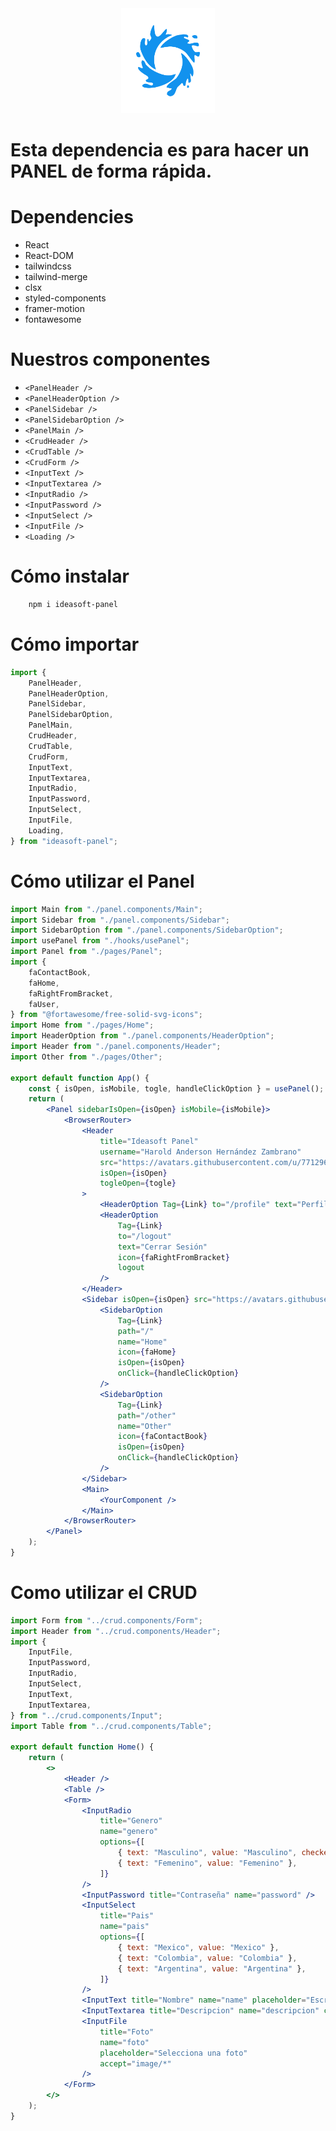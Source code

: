 <center>
    <img src="./public/logo.png" width="150px" />
</center>

# Esta dependencia es para hacer un PANEL de forma rápida.

# Dependencies

-   React
-   React-DOM
-   tailwindcss
-   tailwind-merge
-   clsx
-   styled-components
-   framer-motion
-   fontawesome

# Nuestros componentes

-   `<PanelHeader />`
-   `<PanelHeaderOption />`
-   `<PanelSidebar />`
-   `<PanelSidebarOption />`
-   `<PanelMain />`
-   `<CrudHeader />`
-   `<CrudTable />`
-   `<CrudForm />`
-   `<InputText />`
-   `<InputTextarea />`
-   `<InputRadio />`
-   `<InputPassword />`
-   `<InputSelect />`
-   `<InputFile />`
-   `<Loading />`

# Cómo instalar

```bash
    npm i ideasoft-panel
```

# Cómo importar

```javascript
import {
    PanelHeader,
    PanelHeaderOption,
    PanelSidebar,
    PanelSidebarOption,
    PanelMain,
    CrudHeader,
    CrudTable,
    CrudForm,
    InputText,
    InputTextarea,
    InputRadio,
    InputPassword,
    InputSelect,
    InputFile,
    Loading,
} from "ideasoft-panel";
```

# Cómo utilizar el Panel

```jsx
import Main from "./panel.components/Main";
import Sidebar from "./panel.components/Sidebar";
import SidebarOption from "./panel.components/SidebarOption";
import usePanel from "./hooks/usePanel";
import Panel from "./pages/Panel";
import {
    faContactBook,
    faHome,
    faRightFromBracket,
    faUser,
} from "@fortawesome/free-solid-svg-icons";
import Home from "./pages/Home";
import HeaderOption from "./panel.components/HeaderOption";
import Header from "./panel.components/Header";
import Other from "./pages/Other";

export default function App() {
    const { isOpen, isMobile, togle, handleClickOption } = usePanel();
    return (
        <Panel sidebarIsOpen={isOpen} isMobile={isMobile}>
            <BrowserRouter>
                <Header
                    title="Ideasoft Panel"
                    username="Harold Anderson Hernández Zambrano"
                    src="https://avatars.githubusercontent.com/u/77129645?v=4"
                    isOpen={isOpen}
                    togleOpen={togle}
                >
                    <HeaderOption Tag={Link} to="/profile" text="Perfil" icon={faUser} />
                    <HeaderOption
                        Tag={Link}
                        to="/logout"
                        text="Cerrar Sesión"
                        icon={faRightFromBracket}
                        logout
                    />
                </Header>
                <Sidebar isOpen={isOpen} src="https://avatars.githubusercontent.com/u/77129645?v=4">
                    <SidebarOption
                        Tag={Link}
                        path="/"
                        name="Home"
                        icon={faHome}
                        isOpen={isOpen}
                        onClick={handleClickOption}
                    />
                    <SidebarOption
                        Tag={Link}
                        path="/other"
                        name="Other"
                        icon={faContactBook}
                        isOpen={isOpen}
                        onClick={handleClickOption}
                    />
                </Sidebar>
                <Main>
                    <YourComponent />
                </Main>
            </BrowserRouter>
        </Panel>
    );
}
```

# Como utilizar el CRUD

```jsx
import Form from "../crud.components/Form";
import Header from "../crud.components/Header";
import {
    InputFile,
    InputPassword,
    InputRadio,
    InputSelect,
    InputText,
    InputTextarea,
} from "../crud.components/Input";
import Table from "../crud.components/Table";

export default function Home() {
    return (
        <>
            <Header />
            <Table />
            <Form>
                <InputRadio
                    title="Genero"
                    name="genero"
                    options={[
                        { text: "Masculino", value: "Masculino", checked: true },
                        { text: "Femenino", value: "Femenino" },
                    ]}
                />
                <InputPassword title="Contraseña" name="password" />
                <InputSelect
                    title="Pais"
                    name="pais"
                    options={[
                        { text: "Mexico", value: "Mexico" },
                        { text: "Colombia", value: "Colombia" },
                        { text: "Argentina", value: "Argentina" },
                    ]}
                />
                <InputText title="Nombre" name="name" placeholder="Escribe tu Nombre" />
                <InputTextarea title="Descripcion" name="descripcion" classInput="min-h-20" />
                <InputFile
                    title="Foto"
                    name="foto"
                    placeholder="Selecciona una foto"
                    accept="image/*"
                />
            </Form>
        </>
    );
}
```
